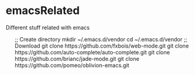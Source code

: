 # emacsRelated
Different stuff related with emacs
<ul>
<il>;; Create directory
<il>mkdir ~/.emacs.d/vendor
<il>cd ~/.emacs.d/vendor
<il>;; Download
<il>git clone https://github.com/fxbois/web-mode.git
<il>git clone https://github.com/auto-complete/auto-complete.git
<il>git clone https://github.com/brianc/jade-mode.git
<il>git clone https://github.com/pomeo/oblivion-emacs.git
</ul>
